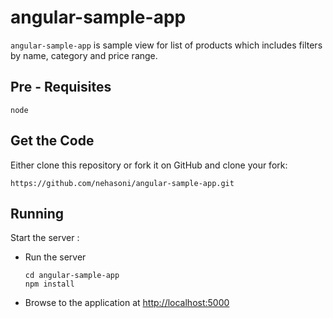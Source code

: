 # angular-sample-app

```angular-sample-app``` is sample view for list of products which includes filters by name, category and price range.

Pre - Requisites
------------

`node`


Get the Code
------------

Either clone this repository or fork it on GitHub and clone your fork:

`https://github.com/nehasoni/angular-sample-app.git`


Running
------------

Start the server :

* Run the server
  ```
  cd angular-sample-app
  npm install
  ```

* Browse to the application at [http://localhost:5000](http://localhost:5000)





